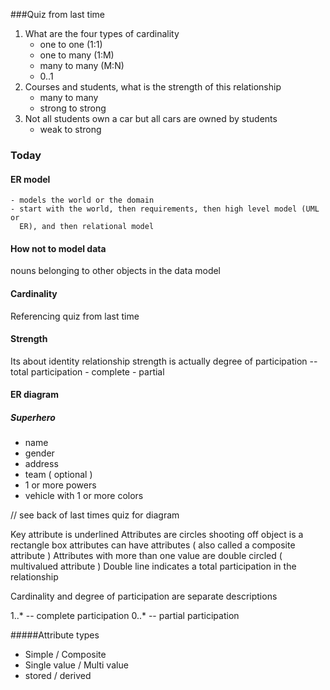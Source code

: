 ###Quiz from last time
1. What are the four types of cardinality
    - one to one (1:1)
    - one to many (1:M)
    - many to many (M:N)
    - 0..1
2. Courses and students, what is the strength of this relationship
    - many to many
    - strong to strong
3. Not all students own a car but all cars are owned by students
    - weak to strong

### Today
#### ER model
    - models the world or the domain
    - start with the world, then requirements, then high level model (UML or
      ER), and then relational model

#### How not to model data
nouns belonging to other objects in the data model

#### Cardinality
Referencing quiz from last time

#### Strength
Its about identity
relationship strength is actually degree of participation -- total participation
    - complete
    - partial

#### ER diagram

##### Superhero
- name
- gender
- address
- team ( optional )
- 1 or more powers
- vehicle with 1 or more colors

// see back of last times quiz for diagram

Key attribute is underlined
Attributes are circles shooting off
object is a rectangle box
attributes can have attributes ( also called a composite attribute )
Attributes with more than one value are double circled ( multivalued attribute )
Double line indicates a total participation in the relationship


Cardinality and degree of participation are separate descriptions

1..* -- complete participation
0..* -- partial participation

#####Attribute types
- Simple / Composite
- Single value / Multi value
- stored / derived 

